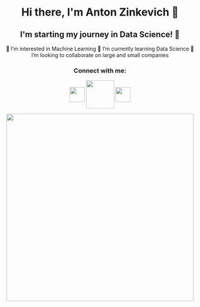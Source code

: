 <div align="center">
 
# Hi there, I'm Anton Zinkevich 👋

## I'm starting my journey in Data Science! 🚀
👀 I’m interested in Machine Learning
🌱 I’m currently learning Data Science
💞️ I’m looking to collaborate on large and small companies

### Connect with me:
[<img align="center" width="40px" src="https://github.com/znkvch/znkvch/assets/138566114/9a4df41a-ceea-4156-aed6-3259f51c5fe1" />](https://t.me/znkvch_a)
[<img align="center" width="75px" src="https://github.com/znkvch/znkvch/assets/138566114/eab0bc5e-2a1e-4a3b-a3eb-c5a1a0720cc9" />](https://www.linkedin.com/in/anton-zinkevich-8a47ba28a/)
[<img align="center" width="40px" src="https://github.com/znkvch/znkvch/assets/138566114/0794c43e-6e85-4dcb-a8e4-76a3d74ccfd9" />](https://www.instagram.com/znkvch/)

  <img src="https://media.giphy.com/media/3yRHVLXGeodopGpq7l/giphy.gif" width="500"/>
</div>

